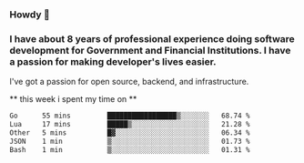 ###  Howdy 🤠

### I have about 8 years of professional experience doing software development for Government and Financial Institutions. I have a passion for making developer's lives easier.

I've got a passion for open source, backend, and infrastructure.

** this week i spent my time on **
<!--START_SECTION:waka-->

```txt
Go      55 mins         █████████████████▒░░░░░░░   68.74 %
Lua     17 mins         █████▒░░░░░░░░░░░░░░░░░░░   21.28 %
Other   5 mins          █▓░░░░░░░░░░░░░░░░░░░░░░░   06.34 %
JSON    1 min           ▒░░░░░░░░░░░░░░░░░░░░░░░░   01.73 %
Bash    1 min           ▒░░░░░░░░░░░░░░░░░░░░░░░░   01.31 %
```

<!--END_SECTION:waka-->

